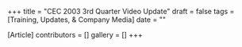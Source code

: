 +++
title = "CEC 2003 3rd Quarter Video Update"
draft = false
tags = [Training, Updates, & Company Media]
date = ""

[Article]
contributors = []
gallery = []
+++